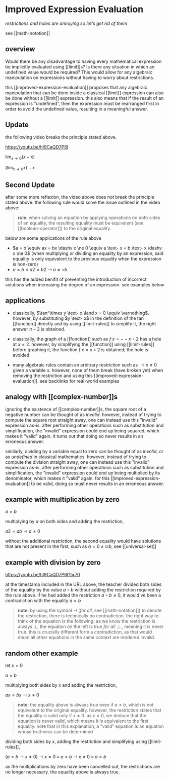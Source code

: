 # Improved Expression Evaluation

_restrictions and holes are annoying so let's get rid of them_

see [[math-notation]]

## overview

Would there be any disadvantage to having every mathematical expression be implicitly evaluated using [[limit]]s? Is there any situation in which an undefined value would be required? This would allow for any algebraic manipulation on expressions without having to worry about restrictions.

this [[improved-expression-evaluation]] proposes that any algebraic manipulation that can be done inside a classical [[limit]] expression can also be done without a [[limit]] expression. this also means that if the result of an expression is "undefined", then the expression must be rearranged first in order to avoid the undefined value, resulting in a meaningful answer.

## Update

the following video breaks the principle stated above.

<https://youtu.be/hI9CaQD7P6I>

$\lim_{x \to 0} (x - x)$

$(\lim_{x \to 0} x) - x$

## Second Update

after some more reflexion, the video above does _not_ break the principle stated above. the following rule would solve the issue outlined in the video above:

> **rule**: when solving an equation by applying operations on both sides of an equality, the resulting equality must be equivalent (see [[boolean-operator]]) to the original equality.

below are some applications of the rule above

- $a = b \equiv ax = bx \dashv x \ne 0 \equiv a \text- x = b \text- x \dashv x \ne 0$ (when multiplying or dividing an equality by an expression, said equality is only equivalent to the previous equality when the expression is non-zero)
- $a = b \equiv a2 = b2 \dashv a \ne \circ b$

this has the added benifit of preventing the introduction of incorrect solutions when increasing the degree of an expression. see examples below

## applications

- classically, $\tan^\times y \text- x \land x = 0 \equiv \varnothing$. however, by substituting $y \text- x$ in the definition of the $\tan$ [[function]] directly and by using [[limit-rules]] to simplify it, the right answer $\pi - 2$ is obtained.

- classically, the graph of a [[function]] such as $f\ x = - - x \circ 2$ has a hole at $x = 2$. however, by simplifying the [[function]] using [[limit-rules]] before graphing it, the function $f\ x = x \circ 2$ is obtained; the hole is avoided.

- many algebraic rules contain an arbitrary restriction such as $\dashv x \ne 0$ given a variable $x$. however, none of them break (have broken yet) when removing the restriction and using this [[improved-expression-evaluation]]. see backlinks for real-world examples

## analogy with [[complex-number]]s

ignoring the existence of [[complex-number]]s, the square root of a negative number can be thought of as _invalid_. however, instead of trying to compute the square root straight away, one can instead use this "invalid" expression as-is. after performing other operations such as substitution and simplification, the "invalid" expression could end up being squared, which makes it "valid" again. it turns out that doing so never results in an erroneous answer.

similarly, dividing by a variable equal to zero can be thought of as _invalid_, or as _undefined_ in classical mathematics. however, instead of trying to compute the division straight away, one can instead use this "invalid" expression as-is. after performing other operations such as substitution and simplification, the "invalid" expression could end up being multiplied by its denominator, which makes it "valid" again. for this [[improved-expression-evaluation]] to be valid, doing so must never results in an erroneous answer.

## example with multiplication by zero

$a = b$

multiplying by $a$ on both sides and adding the restriction,

$a2 = ab \dashv a \ne 0$

without the additional restriction, the second equality would have solutions that are not present in the first, such as $a = 0 \land \mathbb U b$, see [[universal-set]]

## example with division by zero

<https://youtu.be/hI9CaQD7P6I?t=70>

at the timestamp included in the URL above, the teacher divided both sides of the equality by the value $a \circ b$ without adding the restriction required by the rule above. if he had added the restriction $a \circ b \ne 0$, it would've been a contradiction with the equality $a = b$

> **note**: by using the symbol $\dashv$ (_for all_, see [[math-notation]]) to denote the restriction, there is technically no contradiction. the right way to think of the equation is the following: as we know the restriction is always $\bot$, the equation on the left is true _for all $\bot$._, meaning it is never true. this is crucially different form a contradiction, as that would mean all other equations in the same context are rendered invalid.

## random other example

let $x = 0$

$a = b$

multiplying both sides by $x$ and adding the restriction,

$ax = bx \dashv x \ne 0$

> **note**: the equality above is always true even if $a \ne b$, which is not equivalent to the original equality. however, the restriction states that the equality is valid only if $x \ne 0$. as $x = 0$, we deduce that the equation is never valid, which means it _is_ equivalent to the first equality. note that in this explanation, a "valid" equation is an equation whose truthness can be determined

dividing both sides by $x$, adding the restriction and simplifying using [[limit-rules]],

$(a = b \dashv x \ne 0) \dashv x \ne 0\ \equiv\ a = b \dashv x \ne 0\ \equiv\ a = b$

as the multiplications by zero have been cancelled out, the restrictions are no longer necessary. the equality above is always true.
